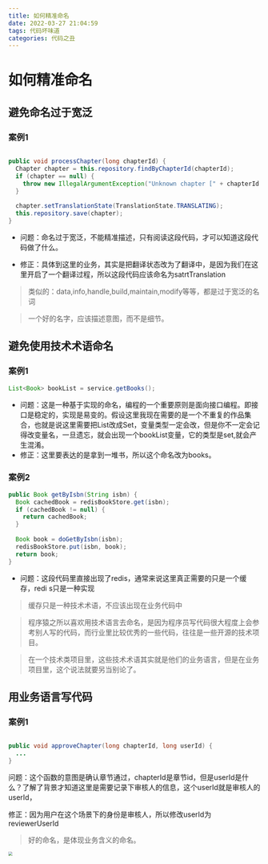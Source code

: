 ```yaml
---
title: 如何精准命名
date: 2022-03-27 21:04:59
tags: 代码坏味道
categories: 代码之丑
---
```


# 如何精准命名

## 避免命名过于宽泛

### 案例1

```java

public void processChapter(long chapterId) {
  Chapter chapter = this.repository.findByChapterId(chapterId);
  if (chapter == null) {
    throw new IllegalArgumentException("Unknown chapter [" + chapterId + "]");  
  }
  
  chapter.setTranslationState(TranslationState.TRANSLATING);
  this.repository.save(chapter);
}
```

- 问题：命名过于宽泛，不能精准描述，只有阅读这段代码，才可以知道这段代码做了什么。

- 修正：具体到这里的业务，其实是把翻译状态改为了翻译中，是因为我们在这里开启了一个翻译过程，所以这段代码应该命名为satrtTranslation

>  类似的：data,info,handle,build,maintain,modify等等，都是过于宽泛的名词

> 一个好的名字，应该描述意图，而不是细节。

## 避免使用技术术语命名

### 案例1

```java
List<Book> bookList = service.getBooks();
```

- 问题：这是一种基于实现的命名，编程的一个重要原则是面向接口编程。即接口是稳定的，实现是易变的。假设这里我现在需要的是一个不重复的作品集合，也就是说这里需要把List改成Set，变量类型一定会改，但是你不一定会记得改变量名，一旦遗忘，就会出现一个bookList变量，它的类型是set,就会产生混淆。
- 修正：这里要表达的是拿到一堆书，所以这个命名改为books。

### 案例2

```java
public Book getByIsbn(String isbn) {
  Book cachedBook = redisBookStore.get(isbn);
  if (cachedBook != null) {
    return cachedBook;
  }
  
  Book book = doGetByIsbn(isbn);
  redisBookStore.put(isbn, book);
  return book;
}
```

- 问题：这段代码里直接出现了redis，通常来说这里真正需要的只是一个缓存，redi s只是一种实现

> 缓存只是一种技术术语，不应该出现在业务代码中

> 程序猿之所以喜欢用技术语言去命名，是因为程序员写代码很大程度上会参考别人写的代码，而行业里比较优秀的一些代码，往往是一些开源的技术项目。

> 在一个技术类项目里，这些技术术语其实就是他们的业务语言，但是在业务项目里，这个说法就要另当别论了。

## 用业务语言写代码
### 案例1

```java

public void approveChapter(long chapterId, long userId) {
  ...
}
```

问题：这个函数的意图是确认章节通过，chapterId是章节id，但是userId是什么？了解了背景才知道这里是需要记录下审核人的信息，这个userId就是审核人的userId，

修正：因为用户在这个场景下的身份是审核人，所以修改userId为reviewerUserId

> 好的命名，是体现业务含义的命名。

<img src="https://tva1.sinaimg.cn/large/e6c9d24ely1h0oruapf6nj20u012ggpo.jpg" style="zoom:50%;" />

